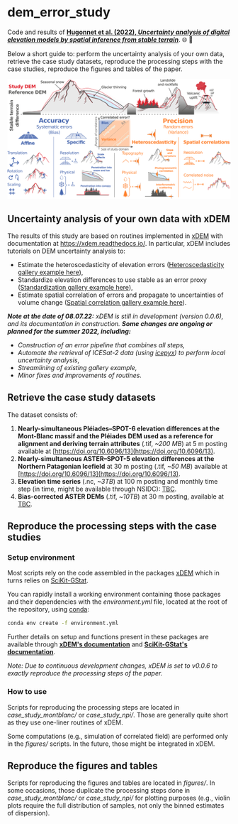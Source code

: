 # dem_error_study

Code and results of [**Hugonnet et al. (2022), *Uncertainty analysis of digital elevation models by spatial inference from stable terrain***](https://doi.org/10.1109/jstars.2022.3188922). :globe_with_meridians: :mount_fuji: 

Below a short guide to: perform the uncertainty analysis of your own data, retrieve the case study datasets, reproduce the processing steps with the case studies, reproduce the figures and tables of the paper.

![alt text](https://github.com/rhugonnet/dem_error_study/blob/main/figures/fig_2.png?raw=true)

## Uncertainty analysis of your own data with xDEM

The results of this study are based on routines implemented in [xDEM](https://github.com/GlacioHack/xdem) with documentation at https://xdem.readthedocs.io/.
In particular, xDEM includes tutorials on DEM uncertainty analysis to:
- Estimate the heteroscedasticity of elevation errors ([Heteroscedasticity gallery example here](https://xdem.readthedocs.io/en/latest/auto_examples/plot_nonstationary_error.html#sphx-glr-auto-examples-plot-nonstationary-error-py)),
- Standardize elevation differences to use stable as an error proxy ([Standardization gallery example here](https://xdem.readthedocs.io/en/latest/auto_examples/plot_standardization.html#sphx-glr-auto-examples-plot-standardization-py)),
- Estimate spatial correlation of errors and propagate to uncertainties of volume change ([Spatial correlation gallery example here](https://xdem.readthedocs.io/en/latest/auto_examples/plot_vgm_error.html#sphx-glr-auto-examples-plot-vgm-error-py)).

***Note at the date of 08.07.22:** xDEM is still in development (version 0.0.6), and its documentation in construction. 
**Some changes are ongoing or planned for the summer 2022, including:***

- *Construction of an error pipeline that combines all steps,*
- *Automate the retrieval of ICESat-2 data (using [icepyx](https://github.com/icesat2py/icepyx)) to perform local uncertainty analysis*,
- *Streamlining of existing gallery example,*
- *Minor fixes and improvements of routines.*


## Retrieve the case study datasets

The dataset consists of:
1. **Nearly-simultaneous Pléiades–SPOT-6 elevation differences at the Mont-Blanc massif and the Pléiades DEM used as a reference for
alignment and deriving terrain attributes** (.tif, *~200 MB*) at 5 m posting available at [https://doi.org/10.6096/13](https://doi.org/10.6096/13).
2. **Nearly-simultaneous ASTER–SPOT-5 elevation differences at the Northern Patagonian Icefield** at 30 m posting (.tif, *~50 MB*)
 available at [https://doi.org/10.6096/13](https://doi.org/10.6096/13).
3. **Elevation time series** (.nc, *~3TB*) at 100 m posting and monthly time step (in time, might be available through NSIDC): [TBC]().
4. **Bias-corrected ASTER DEMs** (.tif, ~*10TB*) at 30 m posting, available at [TBC]().


## Reproduce the processing steps with the case studies

### Setup environment

Most scripts rely on the code assembled in the packages [xDEM](https://github.com/GlacioHack/xdem) which in turns relies on [SciKit-GStat](https://github.com/mmaelicke/scikit-gstat).

You can rapidly install a working environment containing those packages and their dependencies with the 
*environment.yml* file, located at the root of the repository, using [conda](https://docs.conda.io/projects/conda/en/latest/user-guide/tasks/manage-environments.html):

```sh
conda env create -f environment.yml
```

Further details on setup and functions present in these packages are available through **[xDEM's documentation](https://xdem.readthedocs.io/)** and
 **[SciKit-GStat's documentation](https://mmaelicke.github.io/scikit-gstat/)**.

*Note: Due to continuous development changes, xDEM is set to v0.0.6 to exactly reproduce the processing steps of the paper.* 

### How to use

Scripts for reproducing the processing steps are located in *case_study_montblanc/* or *case_study_npi/*. Those are generally quite short as they use one-liner routines of xDEM.

Some computations (e.g., simulation of correlated field) are performed only in the *figures/* scripts. In the future, those might be integrated in xDEM.

## Reproduce the figures and tables

Scripts for reproducing the figures and tables are located in *figures/*. In some occasions, those duplicate the processing steps done in *case_study_montblanc/* or *case_study_npi/* for plotting purposes (e.g., violin plots require the full distribution of samples, not only the binned estimates of dispersion).
